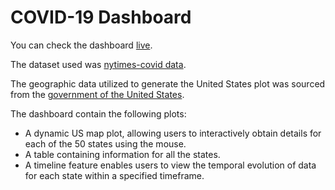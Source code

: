 # COVID-19 Dashboard
You can check the dashboard [live](https://covid-geodata-dashboard.streamlit.app/).

The dataset used was [nytimes-covid data](https://github.com/nytimes/covid-19-data/blob/master/us-states.csv).

The geographic data utilized to generate the United States plot was sourced from the [government of the United States](https://www.census.gov/data/datasets/time-series/demo/popest/2020s-national-total.html).

The dashboard contain the following plots:

- A dynamic US map plot, allowing users to interactively obtain details for each of the 50 states using the mouse.
- A table containing information for all the states.
- A timeline feature enables users to view the temporal evolution of data for each state within a specified timeframe.
